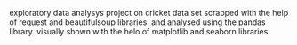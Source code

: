 exploratory data analysys project on cricket data set scrapped with the help of request and beautifulsoup libraries.
and analysed using the pandas library.
visually shown with the helo of matplotlib and seaborn libraries.

